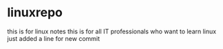 # linuxrepo
this is for linux notes
this is for all IT professionals who want to learn linux
just added a line for new commit
